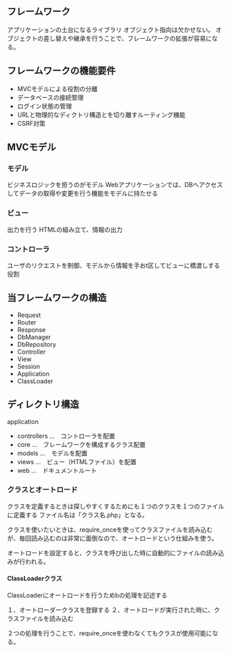 ## フレームワーク
アプリケーションの土台になるライブラリ
オブジェクト指向は欠かせない。
オブジェクトの差し替えや継承を行うことで、フレームワークの拡張が容易になる。


## フレームワークの機能要件

- MVCモデルによる役割の分離
- データベースの接続管理
- ログイン状態の管理
- URLと物理的なディクトリ構造とを切り離すルーティング機能
- CSRF対策

## MVCモデル

### モデル
ビジネスロジックを担うのがモデル
Webアプリケーションでは、DBへアクセスしてデータの取得や変更を行う機能をモデルに持たせる

### ビュー
出力を行う
HTMLの組み立て、情報の出力

### コントローラ
ユーザのリクエストを制御、モデルから情報を手おt区してビューに橋渡しする役割


## 当フレームワークの構造

- Request
- Router
- Response
- DbManager
- DbRepository
- Controller
- View
- Session
- Application
- ClassLoader


## ディレクトリ構造
application
- controllers …　コントローラを配置
- core        …　フレームワークを構成するクラス配置
- models      …　モデルを配置
- views       …　ビュー（HTMLファイル）を配置
- web         …　ドキュメントルート


### クラスとオートロード
クラスを定義するときは探しやすくするためにも１つのクラスを１つのファイルに定義する
ファイル名は「クラス名.php」となる。

クラスを使いたいときは、require_onceを使ってクラスファイルを読み込むが、毎回読み込むのは非常に面倒なので、オートロードという仕組みを使う。


オートロードを設定すると、クラスを呼び出した時に自動的にファイルの読み込みが行われる。

#### ClassLoaderクラス
ClassLoaderにオートロードを行うためbの処理を記述する

１、オートローダークラスを登録する
２、オートロードが実行された時に、クラスファイルを読み込む

２つの処理を行うことで、require_onceを使わなくてもクラスが使用可能になる。
